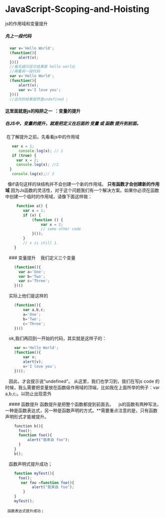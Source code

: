# JavaScript-Scoping-and-Hoisting
js的作用域和变量提升
##### 先上一段代码
```javascript
  var v='Hello World';
  (function(){
      alert(v);
  })()
  //毫无疑问显示结果是 hello world;
  //再看另一段代码
  var v='Hello World';
  (function(){
      alert(v);
      var v='I love you';
  })()
  //这次的结果居然是undefined ;
```
#### 这里面就是js的陷阱之一  ：变量的提升
##### 在JS中，变量的提升，就是把定义在后面的  变量  或  函数  提升到前面。
  在了解提升之前。先看看js中的作用域
```javascript 
   var x = 1;
      console.log(x); // 1
   if (true) {
     var x = 2;
     console.log(x); //2
  }
   console.log(x);// 2
```
   像if语句这样的块结构并不会创建一个新的作用域。 **只有函数才会创建新的作用域**
   因为Js函数的灵活性，对于这个问题我们有一个解决方案。如果你必须在函数中创建一个临时的作用域，请像下面这样做：
```javascript
     function a() {
        var x = 1;
        if (x) {
            (function () {
                var x = 2;
                // some other code
            }());
        }
        // x is still 1.
    }
```
    ### 变量提升
    我们定义三个变量
```javascript
    (function(){
      var a='One';
      var b='Two';
      var c='Three';
    })()
```
    实际上他们是这样的
```javascript
    (function(){
        var a,b,c;
        a='One';
        b='Two';
        c='Three';
    })()
```
    ok,我们再回到一开始的代码，其实就是这样子的：
```javascript
    var v='Hello World';
    (function(){
        var v;
        alert(v);
        v='I love you';
    })();
```
    因此，才会提示说“undefined”。
    从这里，我们也学习到，我们在写js code 的时候，我么需要把变量放在函数级作用域的顶端，比如我在上面所举的例子：var a,b,c;。以防止出现意外
    
    #### 函数提升
    函数提升是把整个函数都提到前面去。
    js的函数有两种写法，一种是函数表达式，另一种是函数声明的方式。**需要重点注意的是，只有函数声明形式才能被提升。
```javascript
    function b(){
      foo();
      function foo(){
          alert("我来自 foo");
      }
    }
    b();
```
    函数声明式提升成功；
```javascript
    function myTest(){
      foo();
       var foo =function foo(){
            alert("我来自 foo");
        }
    }
    myTest();
```  
     函数表达式提升成功；
